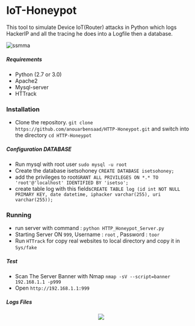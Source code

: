 # IoT-Honeypot
This tool to simulate Device IoT(Router) attacks in Python which logs HackerIP and all the tracing he does into a Logfile then a database.

![ssmma](https://user-images.githubusercontent.com/23563528/43874741-c0ff7c96-9b8d-11e8-9813-5acf04868cdf.png)


##### Requirements

* Python (2.7 or 3.0)
* Apache2
* Mysql-server
* HTTrack

### Installation

* Clone the repository. `git clone https://github.com/anouarbensaad/HTTP-Honeypot.git` and switch into the directory `cd HTTP-Honeypot`

##### Configuration DATABASE

* Run mysql with root user `sudo mysql -u root`
* Create the database isetsohoney `CREATE DATABASE isetsohoney;`
* add the privileges to root`GRANT ALL PRIVILEGES ON *.* TO 'root'@'localhost' IDENTIFIED BY 'isetso';`
* create table log with this fields`CREATE TABLE log (id int NOT NULL PRIMARY KEY, date datetime, iphacker varchar(255), uri varchar(255));`

### Running

* run server with command : `python HTTP_Honeypot_Server.py`
* Starting Server ON `999`, Username : `root` , Password : `toor`
* Run `HTTrack` for copy real websites to local directory and copy it in `Sys/fake`

##### Test

* Scan The Server Banner with Nmap
`nmap -sV --script=banner 192.168.1.1 -p999`
* Open 
`http://192.168.1.1:999`

##### Logs Files

<p align="center">
<img src="https://user-images.githubusercontent.com/23563528/43874380-d7dd5066-9b8b-11e8-8ce7-28903206cdeb.png">
</p>
